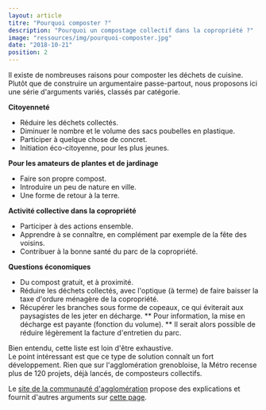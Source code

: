 ```yaml
---
layout: article
titre: "Pourquoi composter ?"
description: "Pourquoi un compostage collectif dans la copropriété ?"
image: "ressources/img/pourquoi-composter.jpg"
date: "2018-10-21"
position: 2
---
```


Il existe de nombreuses raisons pour composter les déchets de cuisine.  
Plutôt que de construire un argumentaire passe-partout, nous proposons ici
une série d'arguments variés, classés par catégorie.

**Citoyenneté**

* Réduire les déchets collectés.
* Diminuer le nombre et le volume des sacs poubelles en plastique.
* Participer à quelque chose de concret.
* Initiation éco-citoyenne, pour les plus jeunes.

**Pour les amateurs de plantes et de jardinage**

* Faire son propre compost.
* Introduire un peu de nature en ville.
* Une forme de retour à la terre.

**Activité collective dans la copropriété**

* Participer à des actions ensemble.
* Apprendre à se connaître, en complément par exemple de la fête des voisins.
* Contribuer à la bonne santé du parc de la copropriété.

**Questions économiques**

* Du compost gratuit, et à proximité.
* Réduire les déchets collectés, avec l'optique (à terme) de faire baisser la taxe d'ordure ménagère de la copropriété.
* Récupérer les branches sous forme de copeaux, ce qui éviterait aux paysagistes de les jeter en décharge.
** Pour information, la mise en décharge est payante (fonction du volume).
** Il serait alors possible de réduire légèrement la facture d'entretien du parc.

Bien entendu, cette liste est loin d'être exhaustive.  
Le point intéressant est que ce type de solution connaît un fort développement. Rien que sur l'agglomération grenobloise,
la Métro recense plus de 120 projets, déjà lancés, de composteurs collectifs.

Le [site de la communauté d'agglomération](http://www.moinsjeter.fr) propose des explications et fournit
d'autres arguments sur [cette page](http://www.moinsjeter.fr/les-bonnes-idees/composter).
